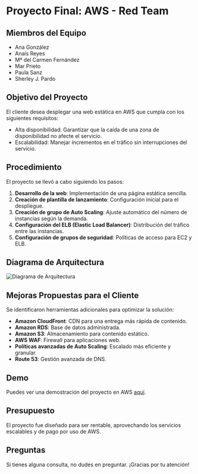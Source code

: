 # Proyecto Final: AWS - Red Team

## Miembros del Equipo
- Ana González
- Anaís Reyes
- Mª del Carmen Fernández
- Mar Prieto
- Paula Sanz
- Sherley J. Pardo

## Objetivo del Proyecto
El cliente desea desplegar una web estática en AWS que cumpla con los siguientes requisitos:
- Alta disponibilidad: Garantizar que la caída de una zona de disponibilidad no afecte el servicio.
- Escalabilidad: Manejar incrementos en el tráfico sin interrupciones del servicio.

## Procedimiento
El proyecto se llevó a cabo siguiendo los pasos:

1. **Desarrollo de la web**: Implementación de una página estática sencilla.
2. **Creación de plantilla de lanzamiento**: Configuración inicial para el despliegue.
3. **Creación de grupo de Auto Scaling**: Ajuste automático del número de instancias según la demanda.
4. **Configuración del ELB (Elastic Load Balancer)**: Distribución del tráfico entre las instancias.
5. **Configuración de grupos de seguridad**: Políticas de acceso para EC2 y ELB.

## Diagrama de Arquitectura
![Diagrama de Arquitectura](path/to/architecture-diagram.png)

## Mejoras Propuestas para el Cliente
Se identificaron herramientas adicionales para optimizar la solución:
- **Amazon CloudFront**: CDN para una entrega más rápida de contenido.
- **Amazon RDS**: Base de datos administrada.
- **Amazon S3**: Almacenamiento para contenido estático.
- **AWS WAF**: Firewall para aplicaciones web.
- **Políticas avanzadas de Auto Scaling**: Escalado más eficiente y granular.
- **Route 53**: Gestión avanzada de DNS.

## Demo
Puedes ver una demostración del proyecto en AWS [aquí](https://youtu.be/vYToZIg20BM).

## Presupuesto
El proyecto fue diseñado para ser rentable, aprovechando los servicios escalables y de pago por uso de AWS.

## Preguntas
Si tienes alguna consulta, no dudes en preguntar. ¡Gracias por tu atención!
